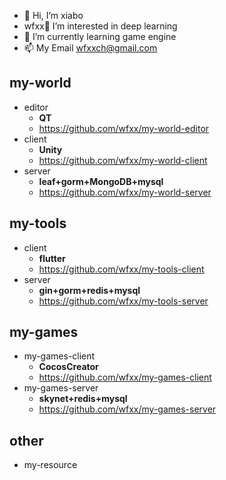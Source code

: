 - 👋 Hi, I’m xiabo
- wfxx👀 I’m interested in deep learning
- 🌱 I’m currently learning game engine
- 📫 My Email wfxxch@gmail.com

## my-world
* editor
  - **QT**
  - https://github.com/wfxx/my-world-editor
* client
  - **Unity**
  - https://github.com/wfxx/my-world-client
* server
  - **leaf+gorm+MongoDB+mysql**
  - https://github.com/wfxx/my-world-server

## my-tools
* client
  - **flutter**
  - https://github.com/wfxx/my-tools-client
* server
  - **gin+gorm+redis+mysql**
  - https://github.com/wfxx/my-tools-server

## my-games
* my-games-client
  - **CocosCreator**
  - https://github.com/wfxx/my-games-client
* my-games-server
  - **skynet+redis+mysql**
  - https://github.com/wfxx/my-games-server

## other
* my-resource

<!---
wfxx/wfxx is a ✨ special ✨ repository because its `README.md` (this file) appears on your GitHub profile.
You can click the Preview link to take a look at your changes.
--->
